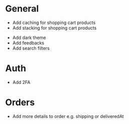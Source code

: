 # General
<!-- - Add functionality to view product images in fullscreen -->
- Add caching for shopping cart products
- Add stacking for shopping cart products
<!-- - Add loading & not found page -->
- Add dark theme
- Add feedbacks
- Add search filters

# Auth
<!-- - Email Verification -->
- Add 2FA
<!-- - Add reset password functionality -->
<!-- - Add user settings -->
<!-- - Add google oauth -->

# Orders
- Add more details to order e.g. shipping or deliveredAt
